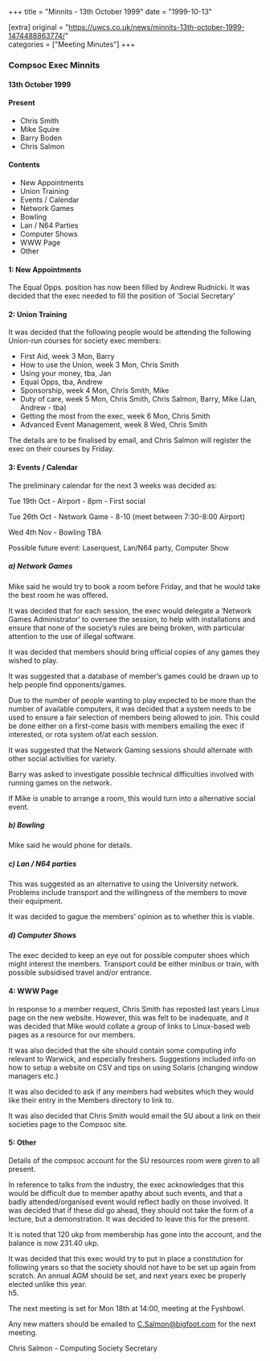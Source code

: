 +++
title = "Minnits - 13th October 1999"
date = "1999-10-13"

[extra]
original = "https://uwcs.co.uk/news/minnits-13th-october-1999-1474488863774/"    
categories = ["Meeting Minutes"]
+++

### Compsoc Exec Minnits

#### 13th October 1999

#### Present

  - Chris Smith
  - Mike Squire
  - Barry Boden
  - Chris Salmon

#### Contents

  - New Appointments
  - Union Training
  - Events / Calendar
  - Network Games
  - Bowling
  - Lan / N64 Parties
  - Computer Shows
  - WWW Page
  - Other

#### 1: New Appointments

The Equal Opps. position has now been filled by Andrew Rudnicki. It was decided that the exec needed to fill the position of ‘Social Secretary’

#### 2: Union Training

It was decided that the following people would be attending the following Union-run courses for society exec members:

  - First Aid, week 3 Mon, Barry
  - How to use the Union, week 3 Mon, Chris Smith
  - Using your money, tba, Jan
  - Equal Opps, tba, Andrew
  - Sponsorship, week 4 Mon, Chris Smith, Mike
  - Duty of care, week 5 Mon, Chris Smith, Chris Salmon, Barry, Mike (Jan, Andrew - tba)
  - Getting the most from the exec, week 6 Mon, Chris Smith
  - Advanced Event Management, week 8 Wed, Chris Smith

The details are to be finalised by email, and Chris Salmon will register the exec on their courses by Friday.

#### 3: Events / Calendar

The preliminary calendar for the next 3 weeks was decided as:

Tue 19th Oct - Airport - 8pm - First social

Tue 26th Oct - Network Game - 8-10 (meet between 7:30-8:00 Airport)

Wed 4th Nov - Bowling TBA

Possible future event: Laserquest, Lan/N64 party, Computer Show

##### a) Network Games

Mike said he would try to book a room before Friday, and that he would take the best room he was offered.

It was decided that for each session, the exec would delegate a ‘Network Games Administrator’ to oversee the session, to help with installations and ensure that none of the society’s rules are being broken, with particular attention to the use of illegal software.

It was decided that members should bring official copies of any games they wished to play.

It was suggested that a database of member’s games could be drawn up to help people find opponents/games.

Due to the number of people wanting to play expected to be more than the number of available computers, it was decided that a system needs to be used to ensure a fair selection of members being allowed to join. This could be done either on a first-come basis with members emailing the exec if interested, or rota system of/at each session.

It was suggested that the Network Gaming sessions should alternate with other social activities for variety.

Barry was asked to investigate possible technical difficulties involved with running games on the network.

If Mike is unable to arrange a room, this would turn into a alternative social event.

##### b) Bowling

Mike said he would phone for details.

##### c) Lan / N64 parties

This was suggested as an alternative to using the University network. Problems include transport and the willingness of the members to move their equipment.

It was decided to gague the members’ opinion as to whether this is viable.

##### d) Computer Shows

The exec decided to keep an eye out for possible computer shoes which might interest the members. Transport could be either minibus or train, with possible subsidised travel and/or entrance.

#### 4: WWW Page

In response to a member request, Chris Smith has reposted last years Linux page on the new website. However, this was felt to be inadequate, and it was decided that Mike would collate a group of links to Linux-based web pages as a resource for our members.

It was also decided that the site should contain some computing info relevant to Warwick, and especially freshers. Suggestions included info on how to setup a website on CSV and tips on using Solaris (changing window managers etc.)

It was also decided to ask if any members had websites which they would like their entry in the Members directory to link to.

It was also decided that Chris Smith would email the SU about a link on their societies page to the Compsoc site.

#### 5: Other

Details of the compsoc account for the SU resources room were given to all present.

In reference to talks from the industry, the exec acknowledges that this would be difficult due to member apathy about such events, and that a badly attended/organised event would reflect badly on those involved. It was decided that if these did go ahead, they should not take the form of a lecture, but a demonstration. It was decided to leave this for the present.

It is noted that 120 ukp from membership has gone into the account, and the balance is now 231.40 ukp.

It was decided that this exec would try to put in place a constitution for following years so that the society should not have to be set up again from scratch. An annual AGM should be set, and next years exec be properly elected unlike this year.  
h5.

The next meeting is set for Mon 18th at 14:00, meeting at the Fyshbowl.

Any new matters should be emailed to [C.Salmon@bigfoot.com](mailto:c.salmon@bigfoot.com) for the next meeting.

Chris Salmon - Computing Society Secretary
